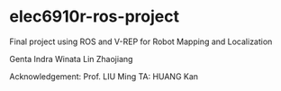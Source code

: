 # elec6910r-ros-project
Final project using ROS and V-REP for Robot Mapping and Localization

Genta Indra Winata
Lin Zhaojiang

Acknowledgement: 
Prof. LIU Ming 
TA: HUANG Kan
